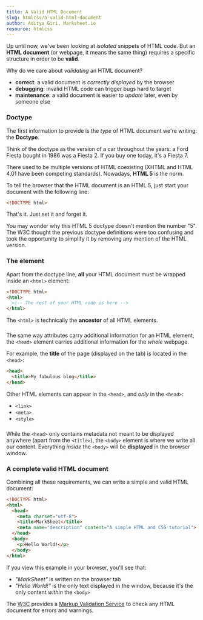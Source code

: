 ```yaml
---
title: A Valid HTML Document
slug: htmlcss/a-valid-html-document
author: Aditya Giri, Marksheet.io
resource: htmlcss
---
```


Up until now, we've been looking at _isolated_ snippets of HTML code. But an **HTML document** (or webpage, it means the same thing) requires a specific structure in order to be **valid**.

Why do we care about _validating_ an HTML document?

* **correct**: a valid document is _correctly displayed_ by the browser
* **debugging**: invalid HTML code can trigger bugs hard to target
* **maintenance**: a valid document is easier to _update_ later, even by someone else

### Doctype

The first information to provide is the _type_ of HTML document we're writing: the **Doctype**.

Think of the doctype as the version of a car throughout the years: a Ford Fiesta bought in 1986 was a Fiesta 2. If you buy one today, it's a Fiesta 7.

There used to be multiple versions of HTML coexisting (XHTML and HTML 4.01 have been competing standards). Nowadays, **HTML 5** is the norm.

To tell the browser that the HTML document is an HTML 5, just start your document with the following line:

```html
<!DOCTYPE html>
```

That's it. Just set it and forget it.

<div class="info">
You may wonder why this HTML 5 doctype doesn't mention the number "5". The W3C thought the previous doctype definitions were too confusing and took the opportunity to simplify it by removing any mention of the HTML version.
</div>

### The <html> element

Apart from the doctype line, **all** your HTML document must be wrapped inside an `<html>` element:

```html
<!DOCTYPE html>
<html>
  <!-- The rest of your HTML code is here -->
</html>
```

The `<html>` is technically the **ancestor** of all HTML elements.

### <head>

The same way attributes carry additional information for an HTML element, the `<head>` element carries additional information for the _whole_ webpage.

For example, the **title** of the page (displayed on the tab) is located in the `<head>`:

```html
<head>
  <title>My fabulous blog</title>
</head>
```

Other HTML elements can appear in the `<head>`, and _only_ in the `<head>`:

* `<link>`
* `<meta>`
* `<style>`

### <body>

While the `<head>` only contains metadata not meant to be displayed anywhere (apart from the `<title>`), the `<body>` element is where we write all our content. Everything _inside_ the `<body>` will be **displayed** in the browser window.

### A complete valid HTML document

Combining all these requirements, we can write a simple and valid HTML document:

```html
<!DOCTYPE html>
<html>
  <head>
    <meta charset="utf-8">
    <title>MarkSheet</title>
    <meta name="description" content="A simple HTML and CSS tutorial">
  </head>
  <body>
    <p>Hello World!</p>
  </body>
</html>
```

If you view this example in your browser, you'll see that:

* _"MarkSheet"_ is written on the browser tab
* _"Hello World!"_ is the only text displayed in the window, because it's the only content _within_ the `<body>`

<p>The <abbr title="World Wide Web Consortium">W3C</abbr> provides a <a href="https://validator.w3.org/#validate_by_input">Markup Validation Service</a> to check any HTML document for errors and warnings.</p>
